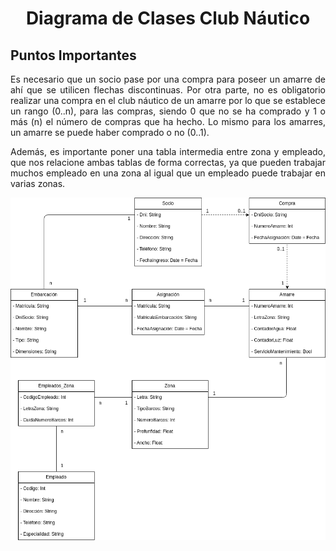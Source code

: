 <div align="justify">

# <div align="center">Diagrama de Clases Club Náutico</div>

## Puntos Importantes
Es necesario que un socio pase por una compra para poseer un amarre de ahí que se utilicen flechas discontinuas. Por otra parte, no es obligatorio realizar una compra en el club náutico de un amarre por lo que se establece un rango (0..n), para las compras, siendo 0 que no se ha comprado y 1 o más (n) el número de compras que ha hecho. Lo mismo para los amarres, un amarre se puede haber comprado o no (0..1).

Además, es importante poner una tabla intermedia entre zona y empleado, que nos relacione ambas tablas de forma correctas, ya que pueden trabajar muchos empleado en una zona al igual que un empleado puede trabajar en varias zonas.

![Diagrama](Diagrama.drawio.png)

</div>